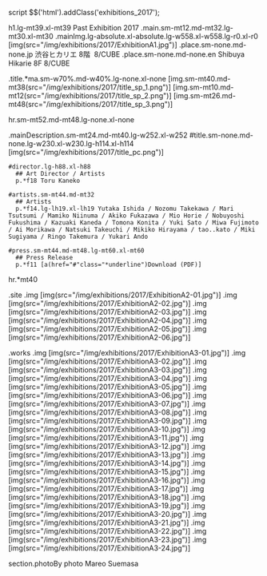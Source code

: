 script
  $$('html').addClass('exhibitions_2017');

h1.lg-mt39.xl-mt39 Past Exhibition 2017
.main.sm-mt12.md-mt32.lg-mt30.xl-mt30
  .mainImg.lg-absolute.xl-absolute.lg-w558.xl-w558.lg-r0.xl-r0
    [img(src="/img/exhibitions/2017/ExhibitionA1.jpg")]
    .place.sm-none.md-none.jp 渋谷ヒカリエ 8階&nbsp;&nbsp;8/CUBE
    .place.sm-none.md-none.en Shibuya Hikarie 8F 8/CUBE

  .title.*ma.sm-w70%.md-w40%.lg-none.xl-none
    [img.sm-mt40.md-mt38(src="/img/exhibitions/2017/title_sp_1.png")]
    [img.sm-mt10.md-mt12(src="/img/exhibitions/2017/title_sp_2.png")]
    [img.sm-mt26.md-mt48(src="/img/exhibitions/2017/title_sp_3.png")]

  hr.sm-mt52.md-mt48.lg-none.xl-none

  .mainDescription.sm-mt24.md-mt40.lg-w252.xl-w252
    #title.sm-none.md-none.lg-w230.xl-w230.lg-h114.xl-h114 [img(src="/img/exhibitions/2017/title_pc.png")]

    #director.lg-h88.xl-h88
      ## Art Director / Artists
      p.*f18 Toru Kaneko

    #artists.sm-mt44.md-mt32
      ## Artists
      p.*f14.lg-lh19.xl-lh19 Yutaka Ishida / Nozomu Takekawa / Mari Tsutsumi / Mamiko Niinuma / Akiko Fukazawa / Mio Horie / Nobuyoshi Fukushima / Kazuaki Kaneda / Tomona Konita / Yuki Sato / Miwa Fujimoto / Ai Morikawa / Natsuki Takeuchi / Mikiko Hirayama / tao..kato / Miki Sugiyama / Ringo Takemura / Yukari Ando

    #press.sm-mt44.md-mt48.lg-mt60.xl-mt60
      ## Press Release
      p.*f11 [a(href="#"class="*underline")Download (PDF)]

hr.*mt40

.site
  .img [img(src="/img/exhibitions/2017/ExhibitionA2-01.jpg")]
  .img [img(src="/img/exhibitions/2017/ExhibitionA2-02.jpg")]
  .img [img(src="/img/exhibitions/2017/ExhibitionA2-03.jpg")]
  .img [img(src="/img/exhibitions/2017/ExhibitionA2-04.jpg")]
  .img [img(src="/img/exhibitions/2017/ExhibitionA2-05.jpg")]
  .img [img(src="/img/exhibitions/2017/ExhibitionA2-06.jpg")]

.works
  .img [img(src="/img/exhibitions/2017/ExhibitionA3-01.jpg")]
  .img [img(src="/img/exhibitions/2017/ExhibitionA3-02.jpg")]
  .img [img(src="/img/exhibitions/2017/ExhibitionA3-03.jpg")]
  .img [img(src="/img/exhibitions/2017/ExhibitionA3-04.jpg")]
  .img [img(src="/img/exhibitions/2017/ExhibitionA3-05.jpg")]
  .img [img(src="/img/exhibitions/2017/ExhibitionA3-06.jpg")]
  .img [img(src="/img/exhibitions/2017/ExhibitionA3-07.jpg")]
  .img [img(src="/img/exhibitions/2017/ExhibitionA3-08.jpg")]
  .img [img(src="/img/exhibitions/2017/ExhibitionA3-09.jpg")]
  .img [img(src="/img/exhibitions/2017/ExhibitionA3-10.jpg")]
  .img [img(src="/img/exhibitions/2017/ExhibitionA3-11.jpg")]
  .img [img(src="/img/exhibitions/2017/ExhibitionA3-12.jpg")]
  .img [img(src="/img/exhibitions/2017/ExhibitionA3-13.jpg")]
  .img [img(src="/img/exhibitions/2017/ExhibitionA3-14.jpg")]
  .img [img(src="/img/exhibitions/2017/ExhibitionA3-15.jpg")]
  .img [img(src="/img/exhibitions/2017/ExhibitionA3-16.jpg")]
  .img [img(src="/img/exhibitions/2017/ExhibitionA3-17.jpg")]
  .img [img(src="/img/exhibitions/2017/ExhibitionA3-18.jpg")]
  .img [img(src="/img/exhibitions/2017/ExhibitionA3-19.jpg")]
  .img [img(src="/img/exhibitions/2017/ExhibitionA3-20.jpg")]
  .img [img(src="/img/exhibitions/2017/ExhibitionA3-21.jpg")]
  .img [img(src="/img/exhibitions/2017/ExhibitionA3-22.jpg")]
  .img [img(src="/img/exhibitions/2017/ExhibitionA3-23.jpg")]
  .img [img(src="/img/exhibitions/2017/ExhibitionA3-24.jpg")]

section.photoBy photo Mareo Suemasa



